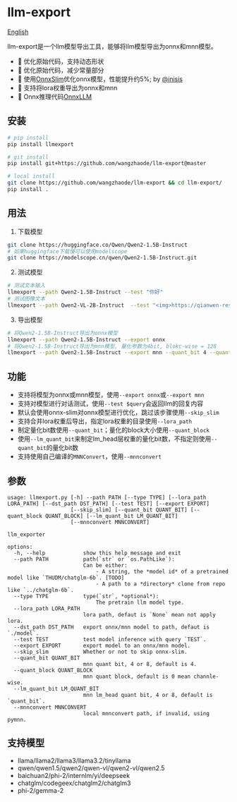 # llm-export

[English](./README_en.md)

llm-export是一个llm模型导出工具，能够将llm模型导出为onnx和mnn模型。

- 🚀 优化原始代码，支持动态形状
- 🚀 优化原始代码，减少常量部分
- 🚀 使用[OnnxSlim](https://github.com/inisis/OnnxSlim)优化onnx模型，性能提升约5%; by [@inisis](https://github.com/inisis)
- 🚀 支持将lora权重导出为onnx和mnn
- 🚀 Onnx推理代码[OnnxLLM](https://github.com/inisis/OnnxLLM)

## 安装
```sh
# pip install
pip install llmexport

# git install
pip install git+https://github.com/wangzhaode/llm-export@master

# local install
git clone https://github.com/wangzhaode/llm-export && cd llm-export/
pip install .
```

## 用法

1. 下载模型
```sh
git clone https://huggingface.co/Qwen/Qwen2-1.5B-Instruct
# 如果huggingface下载慢可以使用modelscope
git clone https://modelscope.cn/qwen/Qwen2-1.5B-Instruct.git
```
2. 测试模型
```sh
# 测试文本输入
llmexport --path Qwen2-1.5B-Instruct --test "你好"
# 测试图像文本
llmexport --path Qwen2-VL-2B-Instruct  --test "<img>https://qianwen-res.oss-cn-beijing.aliyuncs.com/Qwen-VL/assets/demo.jpeg</img>介绍一下图片里的内容"
```

3. 导出模型
```sh
# 将Qwen2-1.5B-Instruct导出为onnx模型
llmexport --path Qwen2-1.5B-Instruct --export onnx
# 将Qwen2-1.5B-Instruct导出为mnn模型, 量化参数为4bit, blokc-wise = 128
llmexport --path Qwen2-1.5B-Instruct --export mnn --quant_bit 4 --quant_block 128
```

## 功能
- 支持将模型为onnx或mnn模型，使用`--export onnx`或`--export mnn`
- 支持对模型进行对话测试，使用`--test $query`会返回llm的回复内容
- 默认会使用onnx-slim对onnx模型进行优化，跳过该步骤使用`--skip_slim`
- 支持合并lora权重后导出，指定lora权重的目录使用`--lora_path`
- 制定量化bit数使用`--quant_bit`；量化的block大小使用`--quant_block`
- 使用`--lm_quant_bit`来制定lm_head层权重的量化bit数，不指定则使用`--quant_bit`的量化bit数
- 支持使用自己编译的`MNNConvert`，使用`--mnnconvert`

## 参数
```
usage: llmexport.py [-h] --path PATH [--type TYPE] [--lora_path LORA_PATH] [--dst_path DST_PATH] [--test TEST] [--export EXPORT]
                    [--skip_slim] [--quant_bit QUANT_BIT] [--quant_block QUANT_BLOCK] [--lm_quant_bit LM_QUANT_BIT]
                    [--mnnconvert MNNCONVERT]

llm_exporter

options:
  -h, --help            show this help message and exit
  --path PATH           path(`str` or `os.PathLike`):
                        Can be either:
                        	- A string, the *model id* of a pretrained model like `THUDM/chatglm-6b`. [TODO]
                        	- A path to a *directory* clone from repo like `../chatglm-6b`.
  --type TYPE           type(`str`, *optional*):
                        	The pretrain llm model type.
  --lora_path LORA_PATH
                        lora path, defaut is `None` mean not apply lora.
  --dst_path DST_PATH   export onnx/mnn model to path, defaut is `./model`.
  --test TEST           test model inference with query `TEST`.
  --export EXPORT       export model to an onnx/mnn model.
  --skip_slim           Whether or not to skip onnx-slim.
  --quant_bit QUANT_BIT
                        mnn quant bit, 4 or 8, default is 4.
  --quant_block QUANT_BLOCK
                        mnn quant block, default is 0 mean channle-wise.
  --lm_quant_bit LM_QUANT_BIT
                        mnn lm_head quant bit, 4 or 8, default is `quant_bit`.
  --mnnconvert MNNCONVERT
                        local mnnconvert path, if invalid, using pymnn.
```

## 支持模型

- llama/llama2/llama3/llama3.2/tinyllama
- qwen/qwen1.5/qwen2/qwen-vl/qwen2-vl/qwen2.5
- baichuan2/phi-2/internlm/yi/deepseek
- chatglm/codegeex/chatglm2/chatglm3
- phi-2/gemma-2
